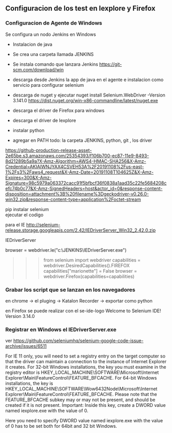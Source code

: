 ## Configuracion de los test en Iexplore y Firefox

### Configuracion de Agente de Windows 

Se configura un nodo Jenkins en Windows 
- Instalacion de java 
- Se crea una carpeta llamada JENKINS
- Se instala comando que lanzara Jenkins https://git-scm.com/download/win
- descarga desde Jenkins la app de java en el agente e instalacion como servicio 
para configurar selenium 
- descarga de nuget y ejecutar nuget install Selenium.WebDriver -Version 3.141.0
https://dist.nuget.org/win-x86-commandline/latest/nuget.exe
- descarga el driver de Firefox para windows
- descarga el driver de Iexplore 

- instalar python 
- agregar en PATH todo:  la carpeta JENKINS, python, git , los driver

https://github-production-release-asset-2e65be.s3.amazonaws.com/25354393/f106b700-ec87-11e9-8493-8d21289b5a9a?X-Amz-Algorithm=AWS4-HMAC-SHA256&X-Amz-Credential=AKIAIWNJYAX4CSVEH53A%2F20191108%2Fus-east-1%2Fs3%2Faws4_request&X-Amz-Date=20191108T104625Z&X-Amz-Expires=300&X-Amz-Signature=98c5979a063372cacc91f5bfbcf36f0838a1aad35c22fe5684208cefc74b0c77&X-Amz-SignedHeaders=host&actor_id=0&response-content-disposition=attachment%3B%20filename%3Dgeckodriver-v0.26.0-win32.zip&response-content-type=application%2Foctet-stream


pip instalar selenium  
ejecutar el codigo

para el IE http://selenium-release.storage.googleapis.com/2.42/IEDriverServer_Win32_2.42.0.zip

IEDriverServer

browser = webdriver.Ie("c:\\JENKINS\\IEDriverServer.exe")

>>> from selenium import webdriver
>>> capabilities = webdriver.DesiredCapabilities().FIREFOX
>>> capabilities["marionette"] = False
>>> browser = webdriver.Firefox(capabilities=capabilities)



### Grabar los script que se lanzan en los navegadores  
en chrome -> el pluging ->  Katalon Recorder -> exportar como python

en Firefox se puede realizar con el 
se-ide-logo
Welcome to Selenium IDE!
Version 3.14.0


### Registrar en Windows el IEDriverServer.exe  
ver https://github.com/seleniumhq/selenium-google-code-issue-archive/issues/6511


For IE 11 only, you will need to set a registry entry on the target computer so that
the driver can maintain a connection to the instance of Internet Explorer it creates.
For 32-bit Windows installations, the key you must examine in the registry editor is
HKEY_LOCAL_MACHINE\SOFTWARE\Microsoft\Internet Explorer\Main\FeatureControl\FEATURE_BFCACHE.
For 64-bit Windows installations, the key is HKEY_LOCAL_MACHINE\SOFTWARE\Wow6432Node\Microsoft\Internet
Explorer\Main\FeatureControl\FEATURE_BFCACHE. Please note that the FEATURE_BFCACHE
subkey may or may not be present, and should be created if it is not present. Important:
Inside this key, create a DWORD value named iexplore.exe with the value of 0.

Here you need to specify DWORD value named iexplore.exe with the value of 0 has to
be set both for 64bit and 32 bit Windows.